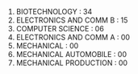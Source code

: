 1. BIOTECHNOLOGY :                          34
2. ELECTRONICS AND COMM B :       15
3. COMPUTER SCIENCE :                    06  
4. ELECTRONICS AND COMM A :       00 
5. MECHANICAL :                                 00
6. MECHANICAL AUTOMOBILE :        00
7. MECHANICAL PRODUCTION :        00
